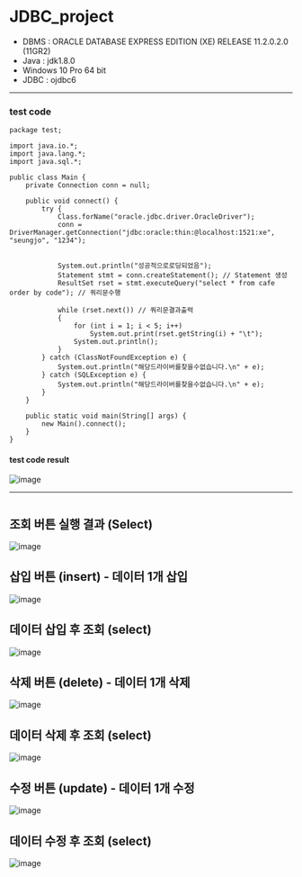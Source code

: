 # JDBC_project

- DBMS : ORACLE DATABASE EXPRESS EDITION (XE) RELEASE 11.2.0.2.0 (11GR2)
- Java : jdk1.8.0
- Windows 10 Pro 64 bit
- JDBC : ojdbc6

---
### test code
```
package test;

import java.io.*;
import java.lang.*;
import java.sql.*;

public class Main {
	private Connection conn = null;

	public void connect() {
		try {
			Class.forName("oracle.jdbc.driver.OracleDriver");
			conn = DriverManager.getConnection("jdbc:oracle:thin:@localhost:1521:xe", "seungjo", "1234");
																
																
			System.out.println("성공적으로로딩되었음");
			Statement stmt = conn.createStatement(); // Statement 생성
			ResultSet rset = stmt.executeQuery("select * from cafe order by code"); // 쿼리문수행
																
			while (rset.next()) // 쿼리문결과출력
			{
				for (int i = 1; i < 5; i++)
					System.out.print(rset.getString(i) + "\t");
				System.out.println();
			}
		} catch (ClassNotFoundException e) {
			System.out.println("해당드라이버를찾을수없습니다.\n" + e);
		} catch (SQLException e) {
			System.out.println("해당드라이버를찾을수없습니다.\n" + e);
		}
	}

	public static void main(String[] args) {
		new Main().connect();
	}
}
```
#### test code result
![image](https://user-images.githubusercontent.com/84575041/211155648-10e45c3e-2f7d-4d1c-9dc3-2e7df5a80821.png)

---

# 
## 조회 버튼 실행 결과 (Select)
![image](https://user-images.githubusercontent.com/84575041/211155783-8f5496f8-bbb4-4487-9d29-87e8c1141ddb.png)


## 삽입 버튼 (insert) - 데이터 1개 삽입
![image](https://user-images.githubusercontent.com/84575041/211155799-7d9c9203-d656-4a10-884e-d765cda630fa.png)

## 데이터 삽입 후 조회 (select)
![image](https://user-images.githubusercontent.com/84575041/211155795-fc93a838-c5ac-41f3-9e59-6b18f5298f8e.png)

## 삭제 버튼 (delete) - 데이터 1개 삭제
![image](https://user-images.githubusercontent.com/84575041/211155805-1a30a88f-2636-4675-b6c5-dcbc63b6917e.png)

## 데이터 삭제 후 조회 (select)
![image](https://user-images.githubusercontent.com/84575041/211155810-f2fe7ed6-765a-437c-b62d-57a2d83aebe1.png)

## 수정 버튼 (update) - 데이터 1개 수정
![image](https://user-images.githubusercontent.com/84575041/211155814-58a01587-54f6-41fd-bc7f-5635a67969a1.png)

## 데이터 수정 후 조회 (select)
![image](https://user-images.githubusercontent.com/84575041/211155817-6fe97b67-aabd-4db6-80d4-98973a9cee27.png)
